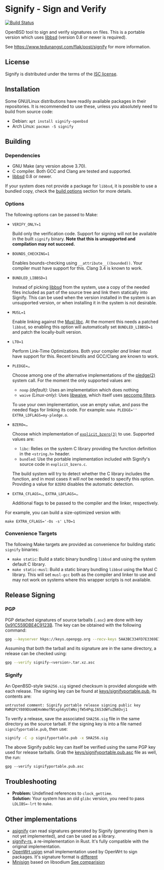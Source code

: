 # Signify - Sign and Verify

[![Build Status](https://img.shields.io/endpoint.svg?url=https%3A%2F%2Factions-badge.atrox.dev%2Faperezdc%2Fsignify%2Fbadge&style=flat)](https://actions-badge.atrox.dev/aperezdc/signify/goto)

OpenBSD tool to sign and verify signatures on files. This is a portable
version which uses [libbsd](http://libbsd.freedesktop.org/wiki/) (version
0.8 or newer is required).

See https://www.tedunangst.com/flak/post/signify for more information.

## License

Signify is distributed under the terms of the [ISC
license](https://opensource.org/licenses/isc-license.txt).


## Installation

Some GNU/Linux distributions have readily available packages in their
repositories. It is recommended to use these, unless you absolutely need to
build from source code:

-   Debian: `apt install signify-openbsd`
-   Arch Linux: `pacman -S signify`


## Building

### Dependencies

* GNU Make (any version above 3.70).
* C compiler. Both GCC and Clang are tested and supported.
* [libbsd](http://libbsd.freedesktop.org/wiki/) 0.8 or newer.

If your system does not provide a package for `libbsd`, it is possible to use
a bundled copy, check the [build options](#options) section for more details.


### Options

The following options can be passed to Make:

* `VERIFY_ONLY=1`

    Build only the verification code. Support for signing will not
    be available in the built `signify` binary. **Note that this is
    unsupported and compilation may not succeed.**

* `BOUNDS_CHECKING=1`

    Enables bounds-checking using `__attribute__((bounded))`. Your
    compiler must have support for this. Clang 3.4 is known to work.

* `BUNDLED_LIBBSD=1`

    Instead of picking [libbsd](http://libbsd.freedesktop.org/wiki/) from the
    system, use a copy of the needed files included as part of the source tree
    and link them statically into Signify. This can be used when the version
    installed in the system is an unsupported version, or when installing it
    in the system is not desirable.

* `MUSL=1`

    Enable linking against the [Musl libc](http://www.musl-libc.org/). At the
    moment this needs a patched `libbsd`, so enabling this option will
    automatically set `BUNDLED_LIBBSD=1` and patch the locally-built version.

* `LTO=1`

    Perform Link-Time Optimizations. Both your compiler *and* linker
    must have support for this. Recent binutils and GCC/Clang are
    known to work.

* `PLEDGE=…`

    Choose among one of the alternative implementations of the
    [pledge(2)](https://man.openbsd.org/pledge.2)
    system call. For the moment the only supported values are:

    - `noop` *(default)*: Uses an implementation which does nothing
    - `waive` *(Linux-only)*: Uses
      [libwaive](https://github.com/dimkr/libwaive), which itself uses
      [seccomp filters](https://en.wikipedia.org/wiki/Seccomp).

    To use your own implementation, use an empty value, and pass
    the needed flags for linking its code. For example:
    `make PLEDGE='' EXTRA_LDFLAGS=my-pledge.o`.

* `BZERO=…`

    Choose which implementation of
    [`explicit_bzero(3)`](https://man.openbsd.org/bzero.3)
    to use. Supported values are:

    - `libc`: Relies on the system C library providing the function definition
      in the `<string.h>` header.
    - `bundled`: Use the portable implementation included with Signify's source
      code in `explicit_bzero.c`.

    The build system will try to detect whether the C library includes the
    function, and in most cases it will *not* be needed to specify this option.
    Providing a value for `BZERO` disables the automatic detection.

* `EXTRA_CFLAGS=…`, `EXTRA_LDFLAGS=…`

    Additional flags to be passed to the compiler and the linker,
    respectively.

For example, you can build a size-optimized version with:

    make EXTRA_CFLAGS='-Os -s' LTO=1


### Convenience Targets

The following Make targets are provided as convenience for building static
`signify` binaries:

* `make static`: Build a static binary bundling `libbsd` and using the system
  default C library.
* `make static-musl`: Build a static binary bundling `libbsd` using the Musl
  C library. This will set `musl-gcc` both as the compiler and linker to use
  and may not work on systems where this wrapper scripts is not available.


## Release Signing

### PGP

PGP detached signatures of source tarballs (`.asc`) are done with key
[0x91C559DBE4C9123B](https://keys.openpgp.org/search?q=5AA3BC334FD7E3369E7C77B291C559DBE4C9123B).
The key can be obtained with the following command:

```sh
gpg --keyserver hkps://keys.openpgp.org --recv-keys 5AA3BC334FD7E3369E7C77B291C559DBE4C9123B
```

Assuming that both the tarball and its signature are in the same directory,
a release can be checked using:

```sh
gpg --verify signify-<version>.tar.xz.asc
```

### Signify

An OpenBSD-style `SHA256.sig` signed checksum is provided alongside with each
release. The signing key can be found at
[keys/signifyportable.pub](keys/signifyportable.pub), its contents are:

```
untrusted comment: Signify portable release signing public key
RWRQFCY809DUoWEHxWmoTNtxph6yUlWNsjfW54PqLI6S3dWfuZN4Ovj1
```

To verify a release, save the associated `SHA256.sig` file in the same
directory as the source tarball. If the signing key is into a file named
`signifyportable.pub`, then use:

```sh
signify -C -p signifyportable.pub -x SHA256.sig
```

The above Signify public key can itself be verified using the same PGP key
used for release tarballs. Grab the [keys/signifyportable.pub.asc](keys/signifyportable.pub.asc)
file as well, the run:

```
gpg --verify signifyportable.pub.asc
```


## Troubleshooting

* **Problem:** Undefined references to `clock_gettime`. <br>
  **Solution:** Your system has an old `glibc` version, you need to pass
  `LDLIBS=-lrt` to `make`.


## Other implementations

* [asignify](https://github.com/vstakhov/asignify) can read signatures
  generated by Signify (generating them is not yet implemented), and can be
  used as a library.
* [signify-rs](https://github.com/badboy/signify-rs), a re-implementation in Rust. It's fully compatible with the original implementation.
* [OpenWrt usign](https://github.com/openwrt/usign) small implementation used by OpenWrt to sign packages. It's signature format is [different](https://github.com/aperezdc/signify/pull/29) 
* [Minisign](https://jedisct1.github.io/minisign/) based on libsodium [See comparision](https://github.com/aperezdc/signify/issues/20)
